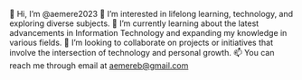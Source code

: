 👋 Hi, I’m @aemere2023
👀 I’m interested in lifelong learning, technology, and exploring diverse subjects.
🌱 I’m currently learning about the latest advancements in Information Technology and expanding my knowledge in various fields.
💞️ I’m looking to collaborate on projects or initiatives that involve the intersection of technology and personal growth.
📫 You can reach me through email at aemereb@gmail.com
<!---
aemere2023/aemere2023 is a ✨ special ✨ repository because its `README.md` (this file) appears on your GitHub profile.
You can click the Preview link to take a look at your changes.
--->
